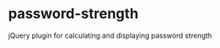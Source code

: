 password-strength
=================

jQuery plugin for calculating and displaying password strength
